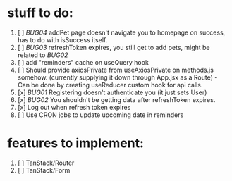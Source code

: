 # stuff to do:

1. [ ] _BUG04_ addPet page doesn't navigate you to homepage on success, has to do with isSuccess itself.
2. [ ] _BUG03_ refreshToken expires, you still get to add pets, might be related to _BUG02_
3. [ ] add "reminders" cache on useQuery hook
4. [ ] Should provide axiosPrivate from useAxiosPrivate on methods.js somehow. (currently supplying it down through App.jsx as a Route) - Can be done by creating useReducer custom hook for api calls.
5. [x] _BUG01_ Registering doesn't authenticate you (it just sets User)
6. [x] _BUG02_ You shouldn't be getting data after refreshToken expires.
7. [x] Log out when refresh token expires
8. [ ] Use CRON jobs to update upcoming date in reminders

# features to implement:

1. [ ] TanStack/Router
2. [ ] TanStack/Form
